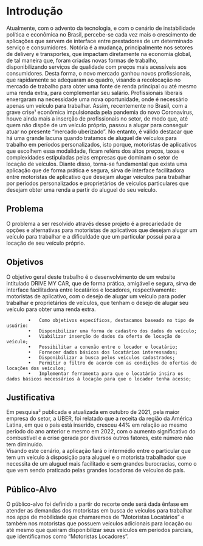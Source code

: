 # Introdução

 Atualmente, com o advento da tecnologia, e com o cenário de instabilidade política e econômica no Brasil, percebe-se cada vez mais o crescimento de aplicações que servem de interface entre prestadores de um determinado serviço e consumidores.
 Notória é a mudança, principalmente nos setores de delivery e transportes, que impactam diretamente na economia global, de tal maneira que, foram criadas novas formas de trabalho, disponibilizando serviços de qualidade com preços mais acessíveis aos consumidores.
 Desta forma, o novo mercado ganhou novos profissionais, que rapidamente se adequaram ao quadro, visando a recolocação no mercado de trabalho para obter uma fonte de renda principal ou até mesmo uma renda extra, para complementar seu salário. 
 Profissionais liberais enxergaram na necessidade uma nova oportunidade, onde é necessário apenas um veículo para trabalhar.
 Assim, recentemente no Brasil, com a grave crise¹ econômica impulsionada pela pandemia do novo Coronavírus, houve ainda mais a inserção de profissionais no setor, de modo que, até quem não dispõe de um veículo próprio, passou a alugar para conseguir atuar no presente “mercado uberizado”.
 No entanto, é válido destacar que há uma grande lacuna quando tratamos de aluguel de veículos para trabalho em períodos personalizados, isto porque, motoristas de aplicativos que escolhem essa modalidade, ficam reféns dos altos preços, taxas e complexidades estipuladas pelas empresas que dominam o setor de locação de veículos. 
Diante disso, torna-se fundamental que exista uma aplicação que de forma prática e segura, sirva de interface facilitadora entre motoristas de aplicativo que desejam alugar veículos para trabalhar por períodos personalizados e proprietários de veículos particulares que desejam obter uma renda a partir do aluguel do seu veículo.
 

## Problema

O problema a ser resolvido através desse projeto é a precariedade de opções e alternativas para motoristas de aplicativos que desejam alugar um veículo para trabalhar e a dificuldade que um particular possui para a locação de seu veículo próprio. 



## Objetivos

O objetivo geral deste trabalho é o desenvolvimento de um website intitulado DRIVE MY CAR, que de forma prática, amigável e segura, sirva de interface facilitadora entre locatários e locadores, respectivamente: motoristas de aplicativo, com o desejo de alugar um veículo para poder trabalhar e proprietários de veículos, que tenham o desejo de alugar seu veículo para obter uma renda extra.

            •	Como objetivos específicos, destacamos baseado no tipo de usuário:
            •	Disponibilizar uma forma de cadastro dos dados do veículo;
            •	Viabilizar inserção de dados da oferta de locação do veículo;
            •	Possibilitar a conexão entre o locador e locatário;
            •	Fornecer dados básicos dos locatários interessados;
            •	Disponibilizar a busca pelos veículos cadastrados;
            •	Permitir o filtro de acordo com as condições de ofertas de locações dos veículos;
            •	Implementar ferramenta para que o locatário insira os dados básicos necessários à locação para que o locador tenha acesso;

 


## Justificativa

Em pesquisa² publicada e atualizada em outubro de 2021, pela maior empresa do setor, a UBER, foi relatado que a receita da região da América Latina, em que o país está inserido, cresceu 44% em relação ao mesmo período do ano anterior e mesmo em 2022, com o aumento significativo do combustível e a crise gerada por diversos outros fatores, este número não tem diminuído.  
Visando este cenário, a aplicação fará o intermédio entre o particular que tem um veículo à disposição para aluguel e o motorista trabalhador que necessita de um aluguel mais facilitado e sem grandes burocracias, como o que vem sendo praticado pelas grandes locadoras de veículos do país.


## Público-Alvo

 O público-alvo foi definido a partir do recorte onde será dada ênfase em atender as demandas dos motoristas em busca de veículos para trabalhar nos apps de mobilidade que chamaremos de “Motoristas Locatários” e também nos motoristas que possuem veículos adicionais para locação ou até mesmo que queiram disponibilizar seus veículos em períodos parciais, que identificamos como “Motoristas Locadores”.


